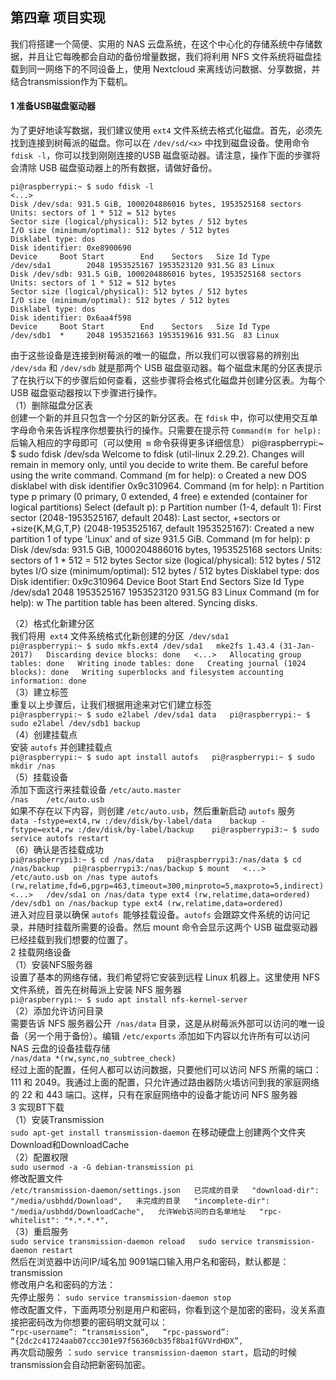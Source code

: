 ## 第四章 项目实现 
我们将搭建一个简便、实用的 NAS 云盘系统，在这个中心化的存储系统中存储数据，并且让它每晚都会自动的备份增量数据，我们将利用 NFS 文件系统将磁盘挂载到同一网络下的不同设备上，使用 Nextcloud 来离线访问数据、分享数据，并结合transmission作为下载机。 
#### 1 准备USB磁盘驱动器 
为了更好地读写数据，我们建议使用 `ext4` 文件系统去格式化磁盘。首先，必须先找到连接到树莓派的磁盘。你可以在 `/dev/sd/<x>` 中找到磁盘设备。使用命令 `fdisk -l`，你可以找到刚刚连接的USB 磁盘驱动器。请注意，操作下面的步骤将会清除 USB 磁盘驱动器上的所有数据，请做好备份。
```
pi@raspberrypi:~ $ sudo fdisk -l
<...>
Disk /dev/sda: 931.5 GiB, 1000204886016 bytes, 1953525168 sectors
Units: sectors of 1 * 512 = 512 bytes
Sector size (logical/physical): 512 bytes / 512 bytes
I/O size (minimum/optimal): 512 bytes / 512 bytes
Disklabel type: dos
Disk identifier: 0xe8900690
Device     Boot Start        End    Sectors   Size Id Type
/dev/sda1        2048 1953525167 1953523120 931.5G 83 Linux
Disk /dev/sdb: 931.5 GiB, 1000204886016 bytes, 1953525168 sectors
Units: sectors of 1 * 512 = 512 bytes
Sector size (logical/physical): 512 bytes / 512 bytes
I/O size (minimum/optimal): 512 bytes / 512 bytes
Disklabel type: dos
Disk identifier: 0x6aa4f598
Device     Boot Start        End    Sectors   Size Id Type
/dev/sdb1  *     2048 1953521663 1953519616 931.5G  83 Linux
``` 
由于这些设备是连接到树莓派的唯一的磁盘，所以我们可以很容易的辨别出` /dev/sda` 和 `/dev/sdb` 就是那两个 USB 磁盘驱动器。每个磁盘末尾的分区表提示了在执行以下的步骤后如何查看，这些步骤将会格式化磁盘并创建分区表。为每个 USB 磁盘驱动器按以下步骤进行操作。  
（1）删除磁盘分区表   
创建一个新的并且只包含一个分区的新分区表。在 `fdisk` 中，你可以使用交互单字母命令来告诉程序你想要执行的操作。只需要在提示符 `Command(m for help):` 后输入相应的字母即可（可以使用` m` 命令获得更多详细信息）
pi@raspberrypi:~ $ sudo fdisk /dev/sda
Welcome to fdisk (util-linux 2.29.2).
Changes will remain in memory only, until you decide to write them.
Be careful before using the write command.
Command (m for help): o
Created a new DOS disklabel with disk identifier 0x9c310964.
Command (m for help): n
Partition type
   p   primary (0 primary, 0 extended, 4 free)
   e   extended (container for logical partitions)
Select (default p): p
Partition number (1-4, default 1):
First sector (2048-1953525167, default 2048):
Last sector, +sectors or +size{K,M,G,T,P} (2048-1953525167, default 1953525167):
Created a new partition 1 of type 'Linux' and of size 931.5 GiB.
Command (m for help): p
Disk /dev/sda: 931.5 GiB, 1000204886016 bytes, 1953525168 sectors
Units: sectors of 1 * 512 = 512 bytes
Sector size (logical/physical): 512 bytes / 512 bytes
I/O size (minimum/optimal): 512 bytes / 512 bytes
Disklabel type: dos
Disk identifier: 0x9c310964
Device     Boot Start        End    Sectors   Size Id Type
/dev/sda1        2048 1953525167 1953523120 931.5G 83 Linux
Command (m for help): w
The partition table has been altered.
Syncing disks.
   
（2）格式化新建分区  
我们将用` ext4` 文件系统格式化新创建的分区` /dev/sda1`  
`pi@raspberrypi:~ $ sudo mkfs.ext4 /dev/sda1  
mke2fs 1.43.4 (31-Jan-2017)  
Discarding device blocks: done  
<...>  
Allocating group tables: done  
Writing inode tables: done  
Creating journal (1024 blocks): done  
Writing superblocks and filesystem accounting information: done`   
（3）建立标签   
重复以上步骤后，让我们根据用途来对它们建立标签   
`pi@raspberrypi:~ $ sudo e2label /dev/sda1 data  
pi@raspberrypi:~ $ sudo e2label /dev/sdb1 backup`  
（4）创建挂载点   
安装 `autofs` 并创建挂载点   
`pi@raspberrypi:~ $ sudo apt install autofs  
pi@raspberrypi:~ $ sudo mkdir /nas`   
（5）挂载设备   
添加下面这行来挂载设备 `/etc/auto.master `   
`/nas    /etc/auto.usb`   
如果不存在以下内容，则创建 `/etc/auto.usb`，然后重新启动 `autofs` 服务   
`data -fstype=ext4,rw :/dev/disk/by-label/data   
backup -fstype=ext4,rw :/dev/disk/by-label/backup   
pi@raspberrypi3:~ $ sudo service autofs restart`   
（6）确认是否挂载成功   
`pi@raspberrypi3:~ $ cd /nas/data  
pi@raspberrypi3:/nas/data $ cd /nas/backup  
pi@raspberrypi3:/nas/backup $ mount  
<...>  
/etc/auto.usb on /nas type autofs   (rw,relatime,fd=6,pgrp=463,timeout=300,minproto=5,maxproto=5,indirect)  
<...>  
/dev/sda1 on /nas/data type ext4 (rw,relatime,data=ordered)  
/dev/sdb1 on /nas/backup type ext4 (rw,relatime,data=ordered)`  
进入对应目录以确保 `autofs `能够挂载设备。`autofs` 会跟踪文件系统的访问记录，并随时挂载所需要的设备。然后 mount 命令会显示这两个 USB 磁盘驱动器已经挂载到我们想要的位置了。   
2 挂载网络设备    
（1）安装NFS服务器    
设置了基本的网络存储，我们希望将它安装到远程 Linux 机器上。这里使用 NFS 文件系统，首先在树莓派上安装 NFS 服务器   
`pi@raspberrypi:~ $ sudo apt install nfs-kernel-server`  
（2）添加允许访问目录   
需要告诉 NFS 服务器公开` /nas/data` 目录，这是从树莓派外部可以访问的唯一设备（另一个用于备份）。编辑 `/etc/exports` 添加如下内容以允许所有可以访问 NAS 云盘的设备挂载存储   
`/nas/data *(rw,sync,no_subtree_check)`   
经过上面的配置，任何人都可以访问数据，只要他们可以访问 NFS 所需的端口：111 和 2049。我通过上面的配置，只允许通过路由器防火墙访问到我的家庭网络的 22 和 443 端口。这样，只有在家庭网络中的设备才能访问 NFS 服务器   
3 实现BT下载   
（1）安装Transmission   
`sudo apt-get install transmission-daemon`
在移动硬盘上创建两个文件夹Download和DownloadCache   
（2）配置权限   
`sudo usermod -a -G debian-transmission pi`  
修改配置文件  
`/etc/transmission-daemon/settings.json  
已完成的目录  
"download-dir": "/media/usbhdd/Download",  
未完成的目录  
"incomplete-dir": "/media/usbhdd/DownloadCache",  
允许Web访问的白名单地址  
"rpc-whitelist": "*.*.*.*",`  
（3）重启服务   
`sudo service transmission-daemon reload  
sudo service transmission-daemon restart`   
然后在浏览器中访问IP/域名加 9091端口输入用户名和密码，默认都是：transmission   
修改用户名和密码的方法：   
先停止服务： `sudo service transmission-daemon stop`  
修改配置文件，下面两项分别是用户和密码，你看到这个是加密的密码，没关系直接把密码改为你想要的密码明文就可以：  
`“rpc-username”: “transmission”,  
“rpc-password”: “{2dc2c41724aab07ccc301e97f56360cb35f8ba1fGVVrdHDX”, `  
再次启动服务 ：`sudo service transmission-daemon start`，启动的时候transmission会自动把新密码加密。  
